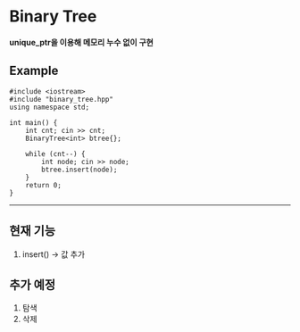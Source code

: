 # Binary Tree
**unique_ptr을 이용해 메모리 누수 없이 구현**



## Example
```
#include <iostream>
#include "binary_tree.hpp"
using namespace std;

int main() {
    int cnt; cin >> cnt;
    BinaryTree<int> btree{};
    
    while (cnt--) {
        int node; cin >> node;
        btree.insert(node);
    }
    return 0;
}
```


----

## 현재 기능
1. insert() -> 값 추가

## 추가 예정
1. 탐색
2. 삭제
